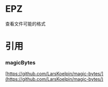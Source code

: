 # EPZ
查看文件可能的格式
# 引用
### magicBytes
[https://github.com/LarsKoelpin/magic-bytes/](https://github.com/LarsKoelpin/magic-bytes/)

